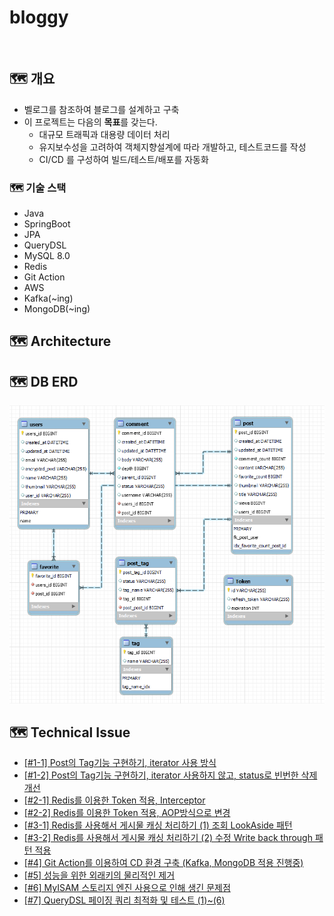 # bloggy
</br>

## 🗺️ 개요
- 벨로그를 참조하여 블로그를 설계하고 구축
- 이 프로젝트는 다음의 **목표**를 갖는다.
	- 대규모 트래픽과 대용량 데이터 처리
	- 유지보수성을 고려하여 객체지향설계에 따라 개발하고, 테스트코드를 작성
	- CI/CD 를 구성하여 빌드/테스트/배포를 자동화
### 🗺️ 기술 스택
- Java
- SpringBoot
- JPA
- QueryDSL
- MySQL 8.0
- Redis
- Git Action
- AWS
- Kafka(~ing)
- MongoDB(~ing)

## 🗺️ Architecture

## 🗺️ DB ERD
![img.png](img.png)

## 🗺️ Technical Issue
- <a href="https://velog.io/@gon109/Tag%EA%B8%B0%EB%8A%A5-%EA%B5%AC%ED%98%84%ED%95%98%EA%B8%B0-1-%EA%B8%B0%EC%A1%B4%EC%9D%98-%ED%83%9C%EA%B7%B8-%EA%B8%B0%EB%8A%A5-%EA%B5%AC%ED%98%84">[#1-1] Post의 Tag기능 구현하기, iterator 사용 방식</a> <br>
- <a href="https://velog.io/@gon109/Tag%EA%B8%B0%EB%8A%A5-%EA%B5%AC%ED%98%84%ED%95%98%EA%B8%B0-2-iterator-%EC%82%AC%EC%9A%A9-%EC%A0%9C%EA%B1%B0-%EB%B0%8F-%EB%B9%88%EB%B2%88%ED%95%9C-%EC%82%AD%EC%A0%9C%EB%A5%BC-status%EB%A1%9C-%EA%B4%80%EB%A6%AC%ED%95%98%EA%B8%B0">[#1-2] Post의 Tag기능 구현하기, iterator 사용하지 않고, status로 빈번한 삭제 개선</a> <br>
- <a href="https://velog.io/@gon109/Refresh-Token-%EC%A0%81%EC%9A%A9%EA%B3%BC%EC%A0%95-%EC%9E%91%EC%84%B1%EC%A4%91">[#2-1] Redis를 이용한 Token 적용, Interceptor</a> <br>
- <a href="https://velog.io/@gon109/AccessToken-%EA%B2%80%EC%A6%9D-%EB%B0%A9%EC%8B%9D-Interceptor%EC%97%90%EC%84%9C-AOP%EB%B0%A9%EC%8B%9D%EC%9C%BC%EB%A1%9C-%EB%B3%80%EA%B2%BD">[#2-2] Redis를 이용한 Token 적용, AOP방식으로 변경</a> <br>
- <a href="https://velog.io/@gon109/Redis%EB%A5%BC-%EC%82%AC%EC%9A%A9%ED%95%B4%EC%84%9C-%EA%B2%8C%EC%8B%9C%EB%AC%BC-%EC%BA%90%EC%8B%B1%EC%B2%98%EB%A6%AC%ED%95%98%EA%B8%B0-1-%EC%A1%B0%ED%9A%8C-%EC%8B%9C-LookAside%ED%8C%A8%ED%84%B4-%EC%A0%81%EC%9A%A9">[#3-1] Redis를 사용해서 게시물 캐싱 처리하기 (1) 조회 LookAside 패턴</a> <br>
- <a href="https://velog.io/@gon109/Redis%EB%A5%BC-%EC%82%AC%EC%9A%A9%ED%95%B4%EC%84%9C-%EA%B2%8C%EC%8B%9C%EB%AC%BC-%EC%BA%90%EC%8B%B1%EC%B2%98%EB%A6%AC%ED%95%98%EA%B8%B0-2-Write-back-through-%ED%8C%A8%ED%84%B4-%EC%A0%81%EC%9A%A9">[#3-2] Redis를 사용해서 게시물 캐싱 처리하기 (2) 수정 Write back through 패턴 적용</a> <br>
- <a href="https://velog.io/@gon109/%ED%94%84%EB%A1%9C%EC%A0%9D%ED%8A%B8-EC2-%EC%84%9C%EB%B2%84-%EB%B0%B0%ED%8F%AC-DockerGit-Action%EC%9D%84-%ED%99%9C%EC%9A%A9%ED%95%9C-CD-%EC%A0%81%EC%9A%A9-%EA%B3%BC%EC%A0%95-Spring-boot-MySQL-Redis">[#4] Git Action를 이용하여 CD 환경 구축 (Kafka, MongoDB 적용 진행중)</a> <br>
- <a href="https://velog.io/@gon109/%EC%8B%A4%EB%AC%B4%EB%A5%BC-%EC%9C%84%ED%95%9C-%EC%99%B8%EB%9E%98%ED%82%A4%EC%9D%98-%EB%AC%BC%EB%A6%AC%EC%A0%81%EC%9D%B8-%EC%A0%9C%EA%B1%B0">[#5] 성능을 위한 외래키의 물리적인 제거</a> <br>
- <a href="https://velog.io/@gon109/%EC%8A%A4%ED%86%A0%EB%A6%AC%EC%A7%80-%EC%97%94%EC%A7%84-%EB%B6%88%EC%9D%BC%EC%B9%98%EB%A1%9C-%EC%9D%B8%ED%95%9C-Transactional-%ED%85%8C%EC%8A%A4%ED%8A%B8-%EB%8D%B0%EC%9D%B4%ED%84%B0-%EB%A1%A4%EB%B0%B1-%EC%A0%81%EC%9A%A9-%EB%AC%B8%EC%A0%9C-%ED%95%B4%EA%B2%B0">[#6] MyISAM 스토리지 엔진 사용으로 인해 생긴 문제점</a> <br>
- <a href="https://velog.io/@gon109/QueryDsl-%EC%9D%B8%EB%8D%B1%EC%8A%A4%EB%A5%BC-%EC%82%AC%EC%9A%A9%ED%95%98%EC%97%AC-%EC%BF%BC%EB%A6%AC-%EC%B5%9C%EC%A0%81%ED%99%94%ED%95%98%EA%B8%B0">[#7] QueryDSL 페이징 쿼리 최적화 및 테스트 (1)~(6)</a>


